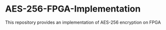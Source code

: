 # AES-256-FPGA-Implementation
This repository provides an implementation of AES-256 encryption on FPGA
